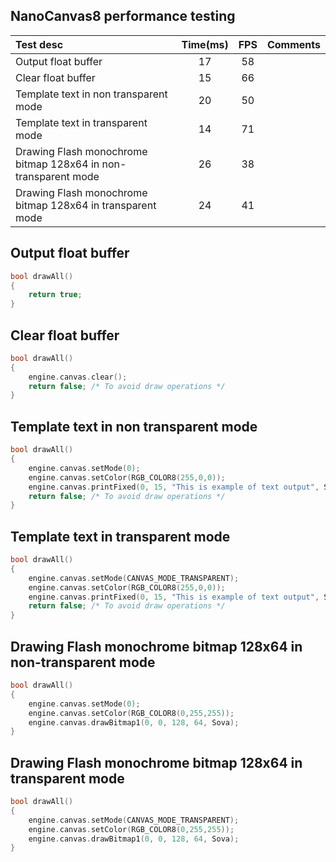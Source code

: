 ## NanoCanvas8 performance testing

| **Test desc** | **Time(ms)** | **FPS** | **Comments** |
| :-------- |:---:|:---:|:---------|
| Output float buffer   |  17  |  58  |    |
| Clear float buffer    |  15  |  66  |    |
| Template text in non transparent mode  |  20  |  50  |    |
| Template text in transparent mode  |  14  |  71  |    |
| Drawing Flash monochrome bitmap 128x64 in non-transparent mode |  26  |  38  |     |
| Drawing Flash monochrome bitmap 128x64 in transparent mode |  24  |  41  |     |

## Output float buffer

```cpp
bool drawAll()
{
    return true;
}
```

## Clear float buffer

```cpp
bool drawAll()
{
    engine.canvas.clear();
    return false; /* To avoid draw operations */
}
```

## Template text in non transparent mode

```cpp
bool drawAll()
{
    engine.canvas.setMode(0);
    engine.canvas.setColor(RGB_COLOR8(255,0,0));
    engine.canvas.printFixed(0, 15, "This is example of text output", STYLE_NORMAL);
    return false; /* To avoid draw operations */
}
```

## Template text in transparent mode

```cpp
bool drawAll()
{
    engine.canvas.setMode(CANVAS_MODE_TRANSPARENT);
    engine.canvas.setColor(RGB_COLOR8(255,0,0));
    engine.canvas.printFixed(0, 15, "This is example of text output", STYLE_NORMAL);
    return false; /* To avoid draw operations */
}
```

## Drawing Flash monochrome bitmap 128x64 in non-transparent mode

```cpp
bool drawAll()
{
    engine.canvas.setMode(0);
    engine.canvas.setColor(RGB_COLOR8(0,255,255));
    engine.canvas.drawBitmap1(0, 0, 128, 64, Sova);
}
```

## Drawing Flash monochrome bitmap 128x64 in transparent mode

```cpp
bool drawAll()
{
    engine.canvas.setMode(CANVAS_MODE_TRANSPARENT);
    engine.canvas.setColor(RGB_COLOR8(0,255,255));
    engine.canvas.drawBitmap1(0, 0, 128, 64, Sova);
}
```
